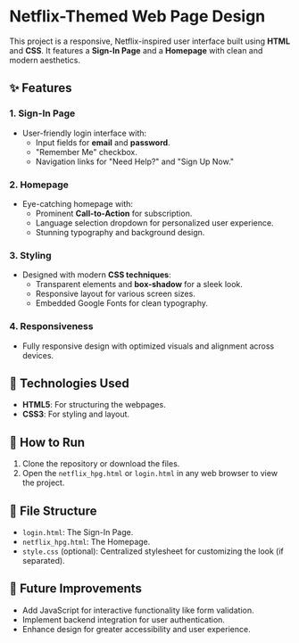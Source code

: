 # Netflix-Themed Web Page Design

This project is a responsive, Netflix-inspired user interface built using **HTML** and **CSS**. It features a **Sign-In Page** and a **Homepage** with clean and modern aesthetics.

## ✨ Features

### 1. Sign-In Page
- User-friendly login interface with:
  - Input fields for **email** and **password**.
  - "Remember Me" checkbox.
  - Navigation links for "Need Help?" and "Sign Up Now."

### 2. Homepage
- Eye-catching homepage with:
  - Prominent **Call-to-Action** for subscription.
  - Language selection dropdown for personalized user experience.
  - Stunning typography and background design.

### 3. Styling
- Designed with modern **CSS techniques**:
  - Transparent elements and **box-shadow** for a sleek look.
  - Responsive layout for various screen sizes.
  - Embedded Google Fonts for clean typography.

### 4. Responsiveness
- Fully responsive design with optimized visuals and alignment across devices.

## 🔧 Technologies Used
- **HTML5**: For structuring the webpages.
- **CSS3**: For styling and layout.

## 🚀 How to Run
1. Clone the repository or download the files.
2. Open the `netflix_hpg.html` or `login.html` in any web browser to view the project.

## 📂 File Structure
- `login.html`: The Sign-In Page.
- `netflix_hpg.html`: The Homepage.
- `style.css` (optional): Centralized stylesheet for customizing the look (if separated).

## 🌟 Future Improvements
- Add JavaScript for interactive functionality like form validation.
- Implement backend integration for user authentication.
- Enhance design for greater accessibility and user experience.
